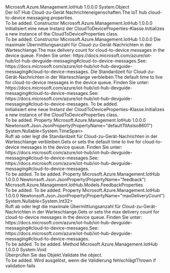 <Type Name="CloudToDeviceProperties" FullName="Microsoft.Azure.Management.IotHub.Models.CloudToDeviceProperties">
  <TypeSignature Language="C#" Value="public class CloudToDeviceProperties" />
  <TypeSignature Language="ILAsm" Value=".class public auto ansi beforefieldinit CloudToDeviceProperties extends System.Object" />
  <TypeSignature Language="DocId" Value="T:Microsoft.Azure.Management.IotHub.Models.CloudToDeviceProperties" />
  <TypeSignature Language="VB.NET" Value="Public Class CloudToDeviceProperties" />
  <TypeSignature Language="F#" Value="type CloudToDeviceProperties = class" />
  <AssemblyInfo>
    <AssemblyName>Microsoft.Azure.Management.IotHub</AssemblyName>
    <AssemblyVersion>1.0.0.0</AssemblyVersion>
  </AssemblyInfo>
  <Base>
    <BaseTypeName>System.Object</BaseTypeName>
  </Base>
  <Interfaces />
  <Docs>
    <summary>
            <span data-ttu-id="783e8-101">Der IoT Hub Cloud-zu-Gerät Nachrichteneigenschaften.</span><span class="sxs-lookup"><span data-stu-id="783e8-101">The IoT hub cloud-to-device messaging properties.</span></span>
            </summary>
    <remarks>To be added.</remarks>
  </Docs>
  <Members>
    <Member MemberName=".ctor">
      <MemberSignature Language="C#" Value="public CloudToDeviceProperties ();" />
      <MemberSignature Language="ILAsm" Value=".method public hidebysig specialname rtspecialname instance void .ctor() cil managed" />
      <MemberSignature Language="DocId" Value="M:Microsoft.Azure.Management.IotHub.Models.CloudToDeviceProperties.#ctor" />
      <MemberSignature Language="VB.NET" Value="Public Sub New ()" />
      <MemberType>Constructor</MemberType>
      <AssemblyInfo>
        <AssemblyName>Microsoft.Azure.Management.IotHub</AssemblyName>
        <AssemblyVersion>1.0.0.0</AssemblyVersion>
      </AssemblyInfo>
      <Parameters />
      <Docs>
        <summary>
            <span data-ttu-id="783e8-102">Initialisiert eine neue Instanz der CloudToDeviceProperties-Klasse.</span><span class="sxs-lookup"><span data-stu-id="783e8-102">Initializes a new instance of the CloudToDeviceProperties class.</span></span>
            </summary>
        <remarks>To be added.</remarks>
      </Docs>
    </Member>
    <Member MemberName=".ctor">
      <MemberSignature Language="C#" Value="public CloudToDeviceProperties (Nullable&lt;int&gt; maxDeliveryCount = null, Nullable&lt;TimeSpan&gt; defaultTtlAsIso8601 = null, Microsoft.Azure.Management.IotHub.Models.FeedbackProperties feedback = null);" />
      <MemberSignature Language="ILAsm" Value=".method public hidebysig specialname rtspecialname instance void .ctor(valuetype System.Nullable`1&lt;int32&gt; maxDeliveryCount, valuetype System.Nullable`1&lt;valuetype System.TimeSpan&gt; defaultTtlAsIso8601, class Microsoft.Azure.Management.IotHub.Models.FeedbackProperties feedback) cil managed" />
      <MemberSignature Language="DocId" Value="M:Microsoft.Azure.Management.IotHub.Models.CloudToDeviceProperties.#ctor(System.Nullable{System.Int32},System.Nullable{System.TimeSpan},Microsoft.Azure.Management.IotHub.Models.FeedbackProperties)" />
      <MemberSignature Language="VB.NET" Value="Public Sub New (Optional maxDeliveryCount As Nullable(Of Integer) = null, Optional defaultTtlAsIso8601 As Nullable(Of TimeSpan) = null, Optional feedback As FeedbackProperties = null)" />
      <MemberSignature Language="F#" Value="new Microsoft.Azure.Management.IotHub.Models.CloudToDeviceProperties : Nullable&lt;int&gt; * Nullable&lt;TimeSpan&gt; * Microsoft.Azure.Management.IotHub.Models.FeedbackProperties -&gt; Microsoft.Azure.Management.IotHub.Models.CloudToDeviceProperties" Usage="new Microsoft.Azure.Management.IotHub.Models.CloudToDeviceProperties (maxDeliveryCount, defaultTtlAsIso8601, feedback)" />
      <MemberType>Constructor</MemberType>
      <AssemblyInfo>
        <AssemblyName>Microsoft.Azure.Management.IotHub</AssemblyName>
        <AssemblyVersion>1.0.0.0</AssemblyVersion>
      </AssemblyInfo>
      <Parameters>
        <Parameter Name="maxDeliveryCount" Type="System.Nullable&lt;System.Int32&gt;" />
        <Parameter Name="defaultTtlAsIso8601" Type="System.Nullable&lt;System.TimeSpan&gt;" />
        <Parameter Name="feedback" Type="Microsoft.Azure.Management.IotHub.Models.FeedbackProperties" />
      </Parameters>
      <Docs>
        <param name="maxDeliveryCount"><span data-ttu-id="783e8-103">Die maximale Übermittlungsanzahl für Cloud-zu-Gerät-Nachrichten in der Warteschlange.</span><span class="sxs-lookup"><span data-stu-id="783e8-103">The max delivery count for cloud-to-device messages in the device queue.</span></span> <span data-ttu-id="783e8-104">Finden Sie unter: https://docs.microsoft.com/azure/iot-hub/iot-hub-devguide-messaging#cloud-to-device-messages.</span><span class="sxs-lookup"><span data-stu-id="783e8-104">See: https://docs.microsoft.com/azure/iot-hub/iot-hub-devguide-messaging#cloud-to-device-messages.</span></span></param>
        <param name="defaultTtlAsIso8601"><span data-ttu-id="783e8-105">Die Standardzeit für Cloud-zu-Gerät-Nachrichten in der Warteschlange verbleiben.</span><span class="sxs-lookup"><span data-stu-id="783e8-105">The default time to live for cloud-to-device messages in the device queue.</span></span> <span data-ttu-id="783e8-106">Finden Sie unter: https://docs.microsoft.com/azure/iot-hub/iot-hub-devguide-messaging#cloud-to-device-messages.</span><span class="sxs-lookup"><span data-stu-id="783e8-106">See: https://docs.microsoft.com/azure/iot-hub/iot-hub-devguide-messaging#cloud-to-device-messages.</span></span></param>
        <param name="feedback">To be added.</param>
        <summary>
            <span data-ttu-id="783e8-107">Initialisiert eine neue Instanz der CloudToDeviceProperties-Klasse.</span><span class="sxs-lookup"><span data-stu-id="783e8-107">Initializes a new instance of the CloudToDeviceProperties class.</span></span>
            </summary>
        <remarks>To be added.</remarks>
      </Docs>
    </Member>
    <Member MemberName="DefaultTtlAsIso8601">
      <MemberSignature Language="C#" Value="public Nullable&lt;TimeSpan&gt; DefaultTtlAsIso8601 { get; set; }" />
      <MemberSignature Language="ILAsm" Value=".property instance valuetype System.Nullable`1&lt;valuetype System.TimeSpan&gt; DefaultTtlAsIso8601" />
      <MemberSignature Language="DocId" Value="P:Microsoft.Azure.Management.IotHub.Models.CloudToDeviceProperties.DefaultTtlAsIso8601" />
      <MemberSignature Language="VB.NET" Value="Public Property DefaultTtlAsIso8601 As Nullable(Of TimeSpan)" />
      <MemberSignature Language="F#" Value="member this.DefaultTtlAsIso8601 : Nullable&lt;TimeSpan&gt; with get, set" Usage="Microsoft.Azure.Management.IotHub.Models.CloudToDeviceProperties.DefaultTtlAsIso8601" />
      <MemberType>Property</MemberType>
      <AssemblyInfo>
        <AssemblyName>Microsoft.Azure.Management.IotHub</AssemblyName>
        <AssemblyVersion>1.0.0.0</AssemblyVersion>
      </AssemblyInfo>
      <Attributes>
        <Attribute>
          <AttributeName>Newtonsoft.Json.JsonProperty(PropertyName="defaultTtlAsIso8601")</AttributeName>
        </Attribute>
      </Attributes>
      <ReturnValue>
        <ReturnType>System.Nullable&lt;System.TimeSpan&gt;</ReturnType>
      </ReturnValue>
      <Docs>
        <summary>
            <span data-ttu-id="783e8-108">Ruft ab oder legt die Standardzeit für Cloud-zu-Gerät-Nachrichten in der Warteschlange verbleiben.</span><span class="sxs-lookup"><span data-stu-id="783e8-108">Gets or sets the default time to live for cloud-to-device messages in the device queue.</span></span> <span data-ttu-id="783e8-109">Finden Sie unter: https://docs.microsoft.com/azure/iot-hub/iot-hub-devguide-messaging#cloud-to-device-messages.</span><span class="sxs-lookup"><span data-stu-id="783e8-109">See: https://docs.microsoft.com/azure/iot-hub/iot-hub-devguide-messaging#cloud-to-device-messages.</span></span>
            </summary>
        <value>To be added.</value>
        <remarks>To be added.</remarks>
      </Docs>
    </Member>
    <Member MemberName="Feedback">
      <MemberSignature Language="C#" Value="public Microsoft.Azure.Management.IotHub.Models.FeedbackProperties Feedback { get; set; }" />
      <MemberSignature Language="ILAsm" Value=".property instance class Microsoft.Azure.Management.IotHub.Models.FeedbackProperties Feedback" />
      <MemberSignature Language="DocId" Value="P:Microsoft.Azure.Management.IotHub.Models.CloudToDeviceProperties.Feedback" />
      <MemberSignature Language="VB.NET" Value="Public Property Feedback As FeedbackProperties" />
      <MemberSignature Language="F#" Value="member this.Feedback : Microsoft.Azure.Management.IotHub.Models.FeedbackProperties with get, set" Usage="Microsoft.Azure.Management.IotHub.Models.CloudToDeviceProperties.Feedback" />
      <MemberType>Property</MemberType>
      <AssemblyInfo>
        <AssemblyName>Microsoft.Azure.Management.IotHub</AssemblyName>
        <AssemblyVersion>1.0.0.0</AssemblyVersion>
      </AssemblyInfo>
      <Attributes>
        <Attribute>
          <AttributeName>Newtonsoft.Json.JsonProperty(PropertyName="feedback")</AttributeName>
        </Attribute>
      </Attributes>
      <ReturnValue>
        <ReturnType>Microsoft.Azure.Management.IotHub.Models.FeedbackProperties</ReturnType>
      </ReturnValue>
      <Docs>
        <summary />
        <value>To be added.</value>
        <remarks>To be added.</remarks>
      </Docs>
    </Member>
    <Member MemberName="MaxDeliveryCount">
      <MemberSignature Language="C#" Value="public Nullable&lt;int&gt; MaxDeliveryCount { get; set; }" />
      <MemberSignature Language="ILAsm" Value=".property instance valuetype System.Nullable`1&lt;int32&gt; MaxDeliveryCount" />
      <MemberSignature Language="DocId" Value="P:Microsoft.Azure.Management.IotHub.Models.CloudToDeviceProperties.MaxDeliveryCount" />
      <MemberSignature Language="VB.NET" Value="Public Property MaxDeliveryCount As Nullable(Of Integer)" />
      <MemberSignature Language="F#" Value="member this.MaxDeliveryCount : Nullable&lt;int&gt; with get, set" Usage="Microsoft.Azure.Management.IotHub.Models.CloudToDeviceProperties.MaxDeliveryCount" />
      <MemberType>Property</MemberType>
      <AssemblyInfo>
        <AssemblyName>Microsoft.Azure.Management.IotHub</AssemblyName>
        <AssemblyVersion>1.0.0.0</AssemblyVersion>
      </AssemblyInfo>
      <Attributes>
        <Attribute>
          <AttributeName>Newtonsoft.Json.JsonProperty(PropertyName="maxDeliveryCount")</AttributeName>
        </Attribute>
      </Attributes>
      <ReturnValue>
        <ReturnType>System.Nullable&lt;System.Int32&gt;</ReturnType>
      </ReturnValue>
      <Docs>
        <summary>
            <span data-ttu-id="783e8-110">Ruft ab oder legt die maximale Übermittlungsanzahl für Cloud-zu-Gerät-Nachrichten in der Warteschlange.</span><span class="sxs-lookup"><span data-stu-id="783e8-110">Gets or sets the max delivery count for cloud-to-device messages in the device queue.</span></span> <span data-ttu-id="783e8-111">Finden Sie unter: https://docs.microsoft.com/azure/iot-hub/iot-hub-devguide-messaging#cloud-to-device-messages.</span><span class="sxs-lookup"><span data-stu-id="783e8-111">See: https://docs.microsoft.com/azure/iot-hub/iot-hub-devguide-messaging#cloud-to-device-messages.</span></span>
            </summary>
        <value>To be added.</value>
        <remarks>To be added.</remarks>
      </Docs>
    </Member>
    <Member MemberName="Validate">
      <MemberSignature Language="C#" Value="public virtual void Validate ();" />
      <MemberSignature Language="ILAsm" Value=".method public hidebysig newslot virtual instance void Validate() cil managed" />
      <MemberSignature Language="DocId" Value="M:Microsoft.Azure.Management.IotHub.Models.CloudToDeviceProperties.Validate" />
      <MemberSignature Language="VB.NET" Value="Public Overridable Sub Validate ()" />
      <MemberSignature Language="F#" Value="abstract member Validate : unit -&gt; unit&#xA;override this.Validate : unit -&gt; unit" Usage="cloudToDeviceProperties.Validate " />
      <MemberType>Method</MemberType>
      <AssemblyInfo>
        <AssemblyName>Microsoft.Azure.Management.IotHub</AssemblyName>
        <AssemblyVersion>1.0.0.0</AssemblyVersion>
      </AssemblyInfo>
      <ReturnValue>
        <ReturnType>System.Void</ReturnType>
      </ReturnValue>
      <Parameters />
      <Docs>
        <summary>
            <span data-ttu-id="783e8-112">Überprüfen Sie das Objekt.</span><span class="sxs-lookup"><span data-stu-id="783e8-112">Validate the object.</span></span>
            </summary>
        <remarks>To be added.</remarks>
        <exception cref="T:Microsoft.Rest.ValidationException">
            <span data-ttu-id="783e8-113">Wird ausgelöst, wenn die Validierung fehlschlägt</span><span class="sxs-lookup"><span data-stu-id="783e8-113">Thrown if validation fails</span></span>
            </exception>
      </Docs>
    </Member>
  </Members>
</Type>